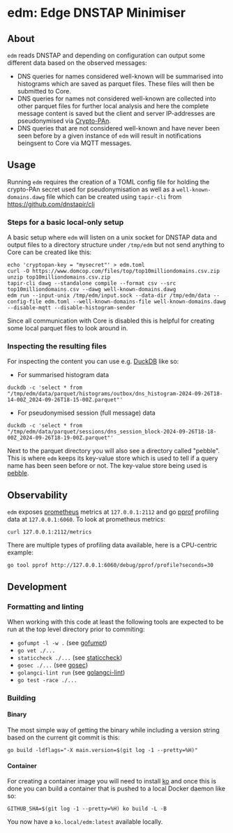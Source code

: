 # edm: Edge DNSTAP Minimiser

## About
`edm` reads DNSTAP and depending on configuration can output some different
data based on the observed messages:
* DNS queries for names considered well-known will be summarised into
histograms which are saved as parquet files. These files will then be submitted
to Core.
* DNS queries for names not considered well-known are collected into other
parquet files for further local analysis and here the complete message content
is saved but the client and server IP-addresses are pseudonymised via
[Crypto-PAn](https://en.wikipedia.org/wiki/Crypto-PAn).
* DNS queries that are not considered well-known and have never been seen
before by a given instance of `edm` will result in notifications beingsent to
Core via MQTT messages.

## Usage
Running `edm` requires the creation of a TOML config file for holding the
crypto-PAn secret used for pseudonymisation as well as a
`well-known-domains.dawg` file which can be created using `tapir-cli` from
<https://github.com/dnstapir/cli>

### Steps for a basic local-only setup
A basic setup where `edm` will listen on a unix socket for DNSTAP data and
output files to a directory structure under `/tmp/edm` but not send anything to
Core can be created like this:
```text
echo 'cryptopan-key = "mysecret"' > edm.toml
curl -O https://www.domcop.com/files/top/top10milliondomains.csv.zip
unzip top10milliondomains.csv.zip
tapir-cli dawg --standalone compile --format csv --src top10milliondomains.csv --dawg well-known-domains.dawg
edm run --input-unix /tmp/edm/input.sock --data-dir /tmp/edm/data --config-file edm.toml --well-known-domains-file well-known-domains.dawg --disable-mqtt --disable-histogram-sender
```
Since all communication with Core is disabled this is helpful for creating some
local parquet files to look around in.

### Inspecting the resulting files
For inspecting the content you can use e.g. [DuckDB](https://duckdb.org) like
so:
* For summarised histogram data
```text
duckdb -c 'select * from "/tmp/edm/data/parquet/histograms/outbox/dns_histogram-2024-09-26T18-14-00Z_2024-09-26T18-15-00Z.parquet"'
```
* For pseudonymised session (full message) data
```text
duckdb -c 'select * from "/tmp/edm/data/parquet/sessions/dns_session_block-2024-09-26T18-18-00Z_2024-09-26T18-19-00Z.parquet"'
```

Next to the parquet directory you will also see a directory called "pebble".
This is where `edm` keeps its key-value store which is used to tell if a
query name has been seen before or not. The key-value store being used is
[pebble](https://github.com/cockroachdb/pebble).

## Observability

`edm` exposes [prometheus](https://prometheus.io) metrics at `127.0.0.1:2112`
and go [pprof](https://pkg.go.dev/net/http/pprof) profiling data at `127.0.0.1:6060`.
To look at prometheus metrics:
```
curl 127.0.0.1:2112/metrics
```
There are multiple types of profiling data available, here is a CPU-centric example:
```
go tool pprof http://127.0.0.1:6060/debug/pprof/profile?seconds=30
```

## Development

### Formatting and linting
When working with this code at least the following tools are expected to be
run at the top level directory prior to commiting:

* `gofumpt -l -w .` (see [gofumpt](https://github.com/mvdan/gofumpt))
* `go vet ./...`
* `staticcheck ./...` (see [staticcheck](https://staticcheck.io))
* `gosec ./...` (see [gosec](https://github.com/securego/gosec))
* `golangci-lint run` (see [golangci-lint](https://golangci-lint.run))
* `go test -race ./...`

### Building
#### Binary
The most simple way of getting the binary while including a version string
based on the current git commit is this:
```
go build -ldflags="-X main.version=$(git log -1 --pretty=%H)"
```

#### Container
For creating a container image you will need to install
[ko](https://github.com/ko-build/ko) and once this is done you can build a
container that is pushed to a local Docker daemon like so:
```
GITHUB_SHA=$(git log -1 --pretty=%H) ko build -L -B
```
You now have a `ko.local/edm:latest` available locally.
